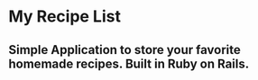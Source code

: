 # My Recipe List

## Simple Application to store your favorite homemade recipes. Built in Ruby on Rails.